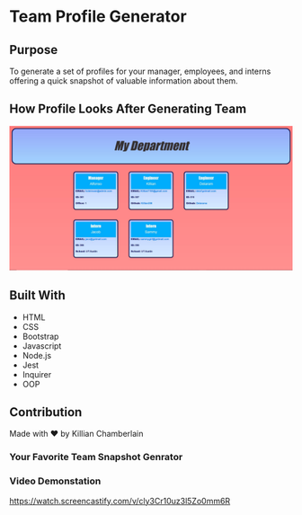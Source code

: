 # Team Profile Generator

## Purpose
To generate a set of profiles for your manager, employees, and interns offering a quick snapshot of valuable information about them.

## How Profile Looks After Generating Team
![Screenshot](images/PG-1.JPG "Profile-Generator")

## Built With
* HTML
* CSS
* Bootstrap
* Javascript
* Node.js
* Jest
* Inquirer
* OOP

## Contribution
Made with ❤️ by Killian Chamberlain

### Your Favorite Team Snapshot Genrator

### Video Demonstation

https://watch.screencastify.com/v/cly3Cr10uz3l5Zo0mm6R